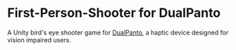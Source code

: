 # First-Person-Shooter for DualPanto

A Unity bird's eye shooter game for [DualPanto](https://hpi.de/baudisch/projects/dualpanto.html), a haptic device designed for vision impaired users.

